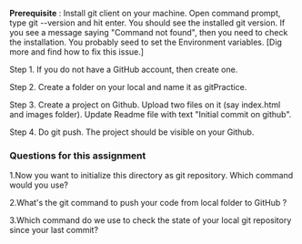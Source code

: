 **Prerequisite** : Install git client on your machine. Open command prompt, type git --version and hit enter. You should see the installed git version.
If you see a message saying "Command not found", then you need to check the installation. You probably seed to set the Environment variables.
[Dig more and find how to fix this issue.]

Step 1. If you do not have a GitHub account, then create one.

Step 2. Create a folder on your local and name it as gitPractice.

Step 3. Create a project on Github. Upload two files on it (say index.html and images folder). Update Readme file with text "Initial commit on github".

Step 4. Do git push. The project should be visible on your Github.

### Questions for this assignment

1.Now you want to initialize this directory as git repository. Which command would you use?

2.What's the git command to push your code from local folder to GitHub ?

3.Which command do we use to check the state of your local git repository since your last commit?
